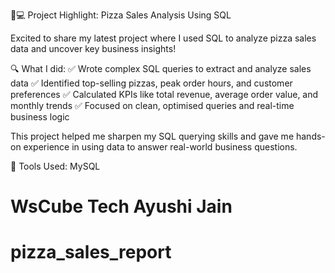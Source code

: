 🍕💻 Project Highlight: Pizza Sales Analysis Using SQL

Excited to share my latest project where I used SQL to analyze pizza sales data and uncover key business insights!

🔍 What I did:
 ✅ Wrote complex SQL queries to extract and analyze sales data
 ✅ Identified top-selling pizzas, peak order hours, and customer preferences
 ✅ Calculated KPIs like total revenue, average order value, and monthly trends
 ✅ Focused on clean, optimised queries and real-time business logic

This project helped me sharpen my SQL querying skills and gave me hands-on experience in using data to answer real-world business questions.

📌 Tools Used: MySQL 

  # WsCube Tech Ayushi Jain
  



# pizza_sales_report
